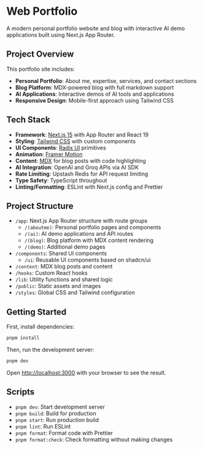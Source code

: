 # Web Portfolio

A modern personal portfolio website and blog with interactive AI demo applications built using Next.js App Router.

## Project Overview

This portfolio site includes:

- **Personal Portfolio**: About me, expertise, services, and contact sections
- **Blog Platform**: MDX-powered blog with full markdown support
- **AI Applications**: Interactive demos of AI tools and applications
- **Responsive Design**: Mobile-first approach using Tailwind CSS

## Tech Stack

- **Framework**: [Next.js 15](https://nextjs.org/) with App Router and React 19
- **Styling**: [Tailwind CSS](https://tailwindcss.com/) with custom components
- **UI Components**: [Radix UI](https://www.radix-ui.com/) primitives
- **Animation**: [Framer Motion](https://www.framer.com/motion/)
- **Content**: [MDX](https://mdxjs.com/) for blog posts with code highlighting
- **AI Integration**: OpenAI and Groq APIs via AI SDK
- **Rate Limiting**: Upstash Redis for API request limiting
- **Type Safety**: TypeScript throughout
- **Linting/Formatting**: ESLint with Next.js config and Prettier

## Project Structure

- `/app`: Next.js App Router structure with route groups
  - `/(aboutme)`: Personal portfolio pages and components
  - `/(ai)`: AI demo applications and API routes
  - `/(blog)`: Blog platform with MDX content rendering
  - `/(demo)`: Additional demo pages
- `/components`: Shared UI components
  - `/ui`: Reusable UI components based on shadcn/ui
- `/content`: MDX blog posts and content
- `/hooks`: Custom React hooks
- `/lib`: Utility functions and shared logic
- `/public`: Static assets and images
- `/styles`: Global CSS and Tailwind configuration

## Getting Started

First, install dependencies:

```bash
pnpm install
```

Then, run the development server:

```bash
pnpm dev
```

Open [http://localhost:3000](http://localhost:3000) with your browser to see the result.

## Scripts

- `pnpm dev`: Start development server
- `pnpm build`: Build for production
- `pnpm start`: Run production build
- `pnpm lint`: Run ESLint
- `pnpm format`: Format code with Prettier
- `pnpm format:check`: Check formatting without making changes

